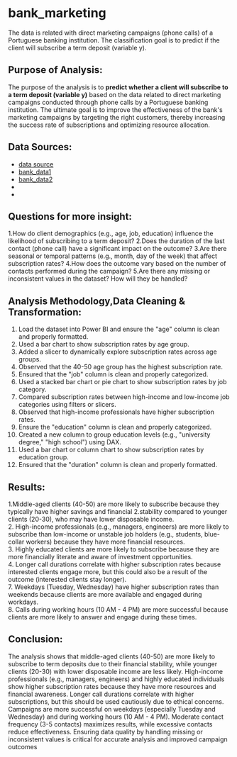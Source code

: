 # bank_marketing
The data is related with direct marketing campaigns (phone calls) of a Portuguese banking institution. The classification goal is to predict if the client will subscribe a term deposit (variable y).

## Purpose of Analysis:
The purpose of the analysis is to **predict whether a client will subscribe to a term deposit (variable y)** based on the data related to direct marketing campaigns conducted through phone calls by a Portuguese banking institution. The ultimate goal is to improve the effectiveness of the bank's marketing campaigns by targeting the right customers, thereby increasing the success rate of subscriptions and optimizing resource allocation.

## Data Sources:
- <a href="https://archive.ics.uci.edu/dataset/222/bank+marketing">data source</a>
- <a href="https://github.com/Ahmansee/bank_marketing/blob/main/bank.csv">bank_data1</a>
- <a href="https://github.com/Ahmansee/bank_marketing/blob/main/bank-full.csv">bank_data2</a>
- <a href=""></a>
- <a href=""></a>


## Questions for more insight:
1.How do client demographics (e.g., age, job, education) influence the likelihood of subscribing to a term deposit?
2.Does the duration of the last contact (phone call) have a significant impact on the outcome? 
3.Are there seasonal or temporal patterns (e.g., month, day of the week) that affect subscription rates?
4.How does the outcome vary based on the number of contacts performed during the campaign?
5.Are there any missing or inconsistent values in the dataset? How will they be handled?

## Analysis Methodology,Data Cleaning & Transformation:
1. Load the dataset into Power BI and ensure the "age" column is clean and properly formatted.  
2. Used a bar chart to show subscription rates by age group.  
3. Added a slicer to dynamically explore subscription rates across age groups.  
4. Observed that the 40-50 age group has the highest subscription rate.  
5. Ensured that the "job" column is clean and properly categorized.  
6. Used a stacked bar chart or pie chart to show subscription rates by job category.  
7. Compared subscription rates between high-income and low-income job categories using filters or slicers.  
8. Observed that high-income professionals have higher subscription rates.  
9. Ensure the "education" column is clean and properly categorized.  
10. Created a new column to group education levels (e.g., "university degree," "high school") using DAX.  
11. Used a bar chart or column chart to show subscription rates by education group.  
15. Ensured that the "duration" column is clean and properly formatted. 

## Results:
1.Middle-aged clients (40-50) are more likely to subscribe because they typically have higher savings and financial 
2.stability compared to younger clients (20-30), who may have lower disposable income.  
2. High-income professionals (e.g., managers, engineers) are more likely to subscribe than low-income or unstable job holders (e.g., students, blue-collar workers) because they have more financial resources.  
3. Highly educated clients are more likely to subscribe because they are more financially literate and aware of investment opportunities.  
4. Longer call durations correlate with higher subscription rates because interested clients engage more, but this could also be a result of the outcome (interested clients stay longer).  
7. Weekdays (Tuesday, Wednesday) have higher subscription rates than weekends because clients are more available and engaged during workdays.  
8. Calls during working hours (10 AM - 4 PM) are more successful because clients are more likely to answer and engage during these times.  
 
## Conclusion:
The analysis shows that middle-aged clients (40-50) are more likely to subscribe to term deposits due to their financial stability, while younger clients (20-30) with lower disposable income are less likely. High-income professionals (e.g., managers, engineers) and highly educated individuals show higher subscription rates because they have more resources and financial awareness. Longer call durations correlate with higher subscriptions, but this should be used cautiously due to ethical concerns. Campaigns are more successful on weekdays (especially Tuesday and Wednesday) and during working hours (10 AM - 4 PM). Moderate contact frequency (3-5 contacts) maximizes results, while excessive contacts reduce effectiveness. Ensuring data quality by handling missing or inconsistent values is critical for accurate analysis and improved campaign outcomes
